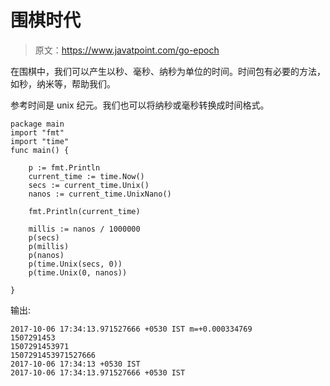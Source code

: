 # 围棋时代

> 原文：<https://www.javatpoint.com/go-epoch>

在围棋中，我们可以产生以秒、毫秒、纳秒为单位的时间。时间包有必要的方法，如秒，纳米等，帮助我们。

参考时间是 unix 纪元。我们也可以将纳秒或毫秒转换成时间格式。

```
package main
import "fmt"
import "time"
func main() {

	p := fmt.Println
	current_time := time.Now()
	secs := current_time.Unix()
	nanos := current_time.UnixNano()

	fmt.Println(current_time)

	millis := nanos / 1000000
	p(secs)
	p(millis)
	p(nanos)
	p(time.Unix(secs, 0))
	p(time.Unix(0, nanos))

}

```

输出:

```
2017-10-06 17:34:13.971527666 +0530 IST m=+0.000334769
1507291453
1507291453971
1507291453971527666
2017-10-06 17:34:13 +0530 IST
2017-10-06 17:34:13.971527666 +0530 IST

```